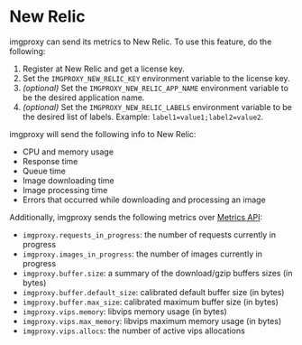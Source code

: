 # New Relic

imgproxy can send its metrics to New Relic. To use this feature, do the following:

1. Register at New Relic and get a license key.
2. Set the `IMGPROXY_NEW_RELIC_KEY` environment variable to the license key.
3. _(optional)_ Set the `IMGPROXY_NEW_RELIC_APP_NAME` environment variable to be the desired application name.
4. _(optional)_ Set the `IMGPROXY_NEW_RELIC_LABELS` environment variable to be the desired list of labels. Example: `label1=value1;label2=value2`.

imgproxy will send the following info to New Relic:

* CPU and memory usage
* Response time
* Queue time
* Image downloading time
* Image processing time
* Errors that occurred while downloading and processing an image

Additionally, imgproxy sends the following metrics over [Metrics API](https://docs.newrelic.com/docs/data-apis/ingest-apis/metric-api/introduction-metric-api/):

* `imgproxy.requests_in_progress`: the number of requests currently in progress
* `imgproxy.images_in_progress`: the number of images currently in progress
* `imgproxy.buffer.size`: a summary of the download/gzip buffers sizes (in bytes)
* `imgproxy.buffer.default_size`: calibrated default buffer size (in bytes)
* `imgproxy.buffer.max_size`: calibrated maximum buffer size (in bytes)
* `imgproxy.vips.memory`: libvips memory usage (in bytes)
* `imgproxy.vips.max_memory`: libvips maximum memory usage (in bytes)
* `imgproxy.vips.allocs`: the number of active vips allocations
